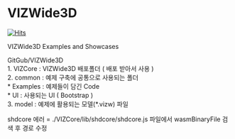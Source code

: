 # VIZWide3D

[![Hits](https://hits.seeyoufarm.com/api/count/incr/badge.svg?url=https%3A%2F%2Fgithub.com%2Fsofthills3d%2FVIZWide3D&count_bg=%2379C83D&title_bg=%23555555&icon=&icon_color=%23E7E7E7&title=hits&edge_flat=false)](https://hits.seeyoufarm.com)

VIZWide3D Examples and Showcases

GitGub/VIZWide3D  
    1. VIZCore : VIZWide3D 배포폴더 ( 배포 받아서 사용 )  
    2. common  : 예제 구축에 공통으로 사용되는 폴더  
        * Examples : 예제들이 담긴 Code  
        * UI : 사용되는 UI ( Bootstrap )  
    3. model   : 예제에 활용되는 모델(*.vizw) 파일  
  
shdcore 에러 = ./VIZCore/lib/shdcore/shdcore.js 파일에서 wasmBinaryFile 검색 후 경로 수정
